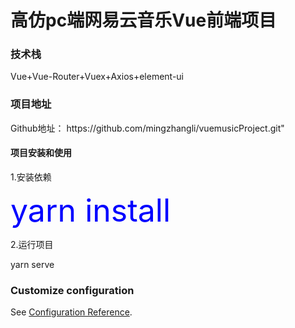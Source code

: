 <h1>高仿pc端网易云音乐Vue前端项目</h1>

<h3>技术栈</h3>
<p>Vue+Vue-Router+Vuex+Axios+element-ui</p>


<h3>项目地址</h3>
<span>Github地址：</span> https://github.com/mingzhangli/vuemusicProject.git"

<h4>项目安装和使用</h4>

<p>1.安装依赖</p>
<span style="font-size: 50px;color: blue"> yarn install</span>

<p>2.运行项目</p>
yarn serve




### Customize configuration
See [Configuration Reference](https://cli.vuejs.org/config/).
